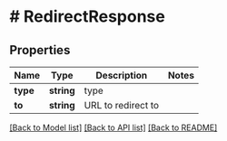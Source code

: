# # RedirectResponse

## Properties

Name | Type | Description | Notes
------------ | ------------- | ------------- | -------------
**type** | **string** | type |
**to** | **string** | URL to redirect to |

[[Back to Model list]](../../README.md#models) [[Back to API list]](../../README.md#endpoints) [[Back to README]](../../README.md)
